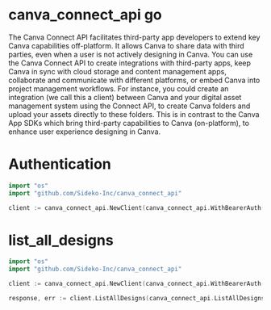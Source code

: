 # canva_connect_api go 

 The Canva Connect API facilitates third-party app developers to extend key Canva capabilities off-platform. It allows Canva to share data with third parties, even when a user is not actively designing in Canva.
You can use the Canva Connect API to create integrations with third-party apps, keep Canva in sync with cloud storage and content management apps, collaborate and communicate with different platforms, or embed Canva into project management workflows.
For instance, you could create an integration (we call this a client) between Canva and your digital asset management system using the Connect API, to create Canva folders and upload your assets directly to these folders.
This is in contrast to the Canva App SDKs which bring third-party capabilities to Canva (on-platform), to enhance user experience designing in Canva.
 

 # Authentication 
  
 ```go
import "os"
import "github.com/Sideko-Inc/canva_connect_api"

client := canva_connect_api.NewClient(canva_connect_api.WithBearerAuth(os.Getenv("API_TOKEN")))
```

# list_all_designs

```go
import "os"
import "github.com/Sideko-Inc/canva_connect_api"

client := canva_connect_api.NewClient(canva_connect_api.WithBearerAuth(os.Getenv("API_TOKEN")))

response, err := client.ListAllDesigns(canva_connect_api.ListAllDesignsRequest { Continuation: "597ad709-4e0d-4714-8e4f-19f34bffe473", Ownership: canva_connect_api.GetDesignsOwnershipEnumOwned, Query: "logos", SortBy: canva_connect_api.GetDesignsSortByEnumRelevance })
```
